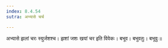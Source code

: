 ```yaml
---
index: 8.4.54
sutra: अभ्यासे चर्च

---
```

अभ्यासे झलां चरः स्युर्जशश्च। झशां जशः खयां चर इति विवेकः। बभूव। बभुवतुः। बभूवुः॥